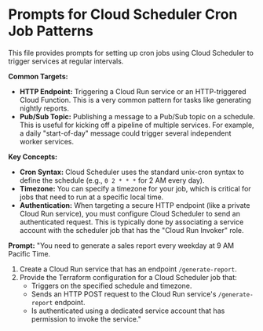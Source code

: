 # Prompts for Cloud Scheduler Cron Job Patterns

This file provides prompts for setting up cron jobs using Cloud Scheduler to trigger services at regular intervals.

**Common Targets:**
- **HTTP Endpoint:** Triggering a Cloud Run service or an HTTP-triggered Cloud Function. This is a very common pattern for tasks like generating nightly reports.
- **Pub/Sub Topic:** Publishing a message to a Pub/Sub topic on a schedule. This is useful for kicking off a pipeline of multiple services. For example, a daily "start-of-day" message could trigger several independent worker services.

**Key Concepts:**
- **Cron Syntax:** Cloud Scheduler uses the standard unix-cron syntax to define the schedule (e.g., `0 2 * * *` for 2 AM every day).
- **Timezone:** You can specify a timezone for your job, which is critical for jobs that need to run at a specific local time.
- **Authentication:** When targeting a secure HTTP endpoint (like a private Cloud Run service), you must configure Cloud Scheduler to send an authenticated request. This is typically done by associating a service account with the scheduler job that has the "Cloud Run Invoker" role.

**Prompt:**
"You need to generate a sales report every weekday at 9 AM Pacific Time.
1.  Create a Cloud Run service that has an endpoint `/generate-report`.
2.  Provide the Terraform configuration for a Cloud Scheduler job that:
    - Triggers on the specified schedule and timezone.
    - Sends an HTTP POST request to the Cloud Run service's `/generate-report` endpoint.
    - Is authenticated using a dedicated service account that has permission to invoke the service."